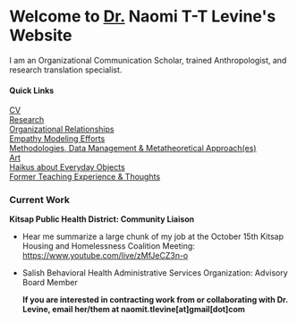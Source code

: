 # Welcome to [Dr.](https://doi.org/10.25394/PGS.23787420.v1) Naomi T-T Levine's Website

I am an Organizational Communication Scholar, trained Anthropologist, and research translation specialist. 
  
#### Quick Links
[CV](cv)  
[Research](research)  
[Organizational Relationships](organizational_relationships)  
[Empathy Modeling Efforts](empathy)  
[Methodologies, Data Management & Metatheoretical Approach(es)](methodologies)  
[Art](recent_artwork)  
[Haikus about Everyday Objects](haiku)  
[Former Teaching Experience & Thoughts](teaching)  

### Current Work 
__Kitsap Public Health District: Community Liaison__    
*  Hear me summarize a large chunk of my job at the October 15th Kitsap Housing and Homelessness Coalition Meeting: https://www.youtube.com/live/zMfJeCZ3n-o 

* Salish Behavioral Health Administrative Services Organization: Advisory Board Member  

  __If you are interested in contracting work from or collaborating with Dr. Levine, email her/them at naomit.tlevine[at]gmail[dot]com__
